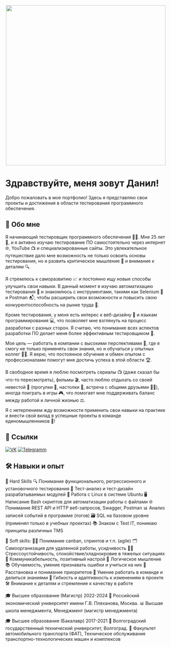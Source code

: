<div id="header" align="center">
  <img src="https://i.giphy.com/media/v1.Y2lkPTc5MGI3NjExd2F6NmowbXMyc3lxNjAzOHY3eG8xajZrcHJuOGg0aXNoZ3I3ZXJqeCZlcD12MV9pbnRlcm5hbF9naWZfYnlfaWQmY3Q9Zw/Vh1KrUr6Tvl1RFYYk6/giphy.gif" width="500"/>
</div>




# Здравствуйте, меня зовут Данил!

Добро пожаловать в мое портфолио! Здесь я представляю свои проекты и достижения в области тестирования программного обеспечения.


## 🚀 Обо мне
Я начинающий тестировщик программного обеспечения 👨‍💻. Мне 25 лет 🎉, и я активно изучаю тестирование ПО самостоятельно через интернет 🌐, YouTube 📺 и специализированные сайты. Это увлекательное путешествие дало мне возможность не только освоить основы тестирования, но и развить критическое мышление 🧠 и внимание к деталям 🔍.

Я стремлюсь к саморазвитию 📈 и постоянно ищу новые способы улучшить свои навыки. В данный момент я изучаю автоматизацию тестирования 🤖 и знакомлюсь с инструментами, такими как Selenium 🐞 и Postman 📬, чтобы расширить свои возможности и повысить свою конкурентоспособность на рынке труда 💼.

Кроме тестирования, у меня есть интерес к веб-дизайну 🎨 и языкам программирования 💻, что позволяет мне взглянуть на процесс разработки с разных сторон. Я считаю, что понимание всех аспектов разработки ПО делает меня более эффективным тестировщиком 🚀.

Моя цель — работать в компании с высокими перспективами 🌟, где я смогу не только применять свои знания, но и обучаться у опытных коллег 👩‍🏫. Я верю, что постоянное обучение и обмен опытом с профессионалами помогут мне достичь успеха в этой области 🏆.

В свободное время я люблю посмотреть сериалы 📺 (даже сказал бы что-то пересмотреть), фильмы 🎬, часто люблю отдыхать со своей невестой 💑 (прогулки 🌳, настолки 🎲, встреча с общими друзьями 👯‍♂️), иногда поиграть в игры 🎮, что помогает мне поддерживать баланс между работой и личной жизнью ⚖️.

Я с нетерпением жду возможности применить свои навыки на практике и внести свой вклад в успешные проекты в команде единомышленников 🤝!


## 🔗 Ссылки
[![VK](https://img.icons8.com/?size=50&id=13977&format=png&color=000000)](https://vk.com/dan_rammstein/) 
[![Telegramm](https://img.icons8.com/?size=50&id=oWiuH0jFiU0R&format=png&color=000000)](https://t.me/g_radus/)

## 🛠 Навыки и опыт

🔧 Hard Skills
🔍 Понимание функционального, регрессионного и установочного тестирования
📝 Тест-анализ и тест-дизайн разрабатываемых модулей
🐧 Работа с Linux в системе Ubuntu
🖥️ Написание Bash скриптов для автоматизации работы с файлами
🌐 Понимание REST API и HTTP веб-запросов, Swagger, Postman
📊 Анализ записей событий в программе (логов)
🗃️ SQL на базовом уровне (применял только в учебных проектах)
📚 Знаком с Test IT, понимаю принципы различных TMS

💼 Soft skills:
🏃‍♂️ Понимание canban, спринтов и т.п. (agile)
🗂️ Самоорганизация для удаленной работы, усидчивость
🧘‍♂️ Стрессоустойчивость, спокойствие/хладнокровие в тяжелых ситуациях
🤝 Коммуникабельность, позитивный настрой
🧩 Логическое мышление
📚 Обучаемость, умение признавать ошибки и учиться на них
🎯 Расстановка и понимание приоритетов
👥 Умение работать в команде и делиться знаниями
🔄 Гибкость и адаптивность к изменениям в проекте
🛠️ Внимание к деталям и стремление к качеству в работе

🎓 Высшее образование (Магистр) 2022-2024
🏫 Российский экономический университет имени Г.В. Плеханова, Москва.
📊 Высшая школа менеджмента, Менеджмент (магистр менеджмента)

🎓 Высшее образование (Бакалавр) 2017-2021
🏫 Волгоградский государственный технический университет, Волгоград.
🚗 Факультет автомобильного транспорта (ФАТ), Техническое обслуживание транспортно-технологических машин и комплексов

